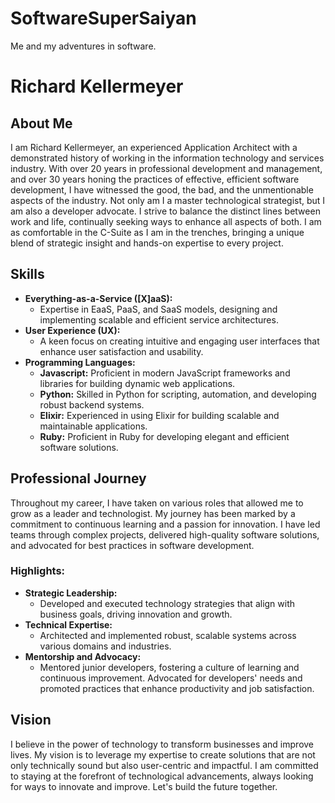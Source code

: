 # SoftwareSuperSaiyan
Me and my adventures in software.
# Richard Kellermeyer
## About Me
I am Richard Kellermeyer, an experienced Application Architect with a demonstrated history of working in the information technology and services industry. With over 20 years in professional development and management, and over 30 years honing the practices of effective, efficient software development, I have witnessed the good, the bad, and the unmentionable aspects of the industry.
Not only am I a master technological strategist, but I am also a developer advocate. I strive to balance the distinct lines between work and life, continually seeking ways to enhance all aspects of both. I am as comfortable in the C-Suite as I am in the trenches, bringing a unique blend of strategic insight and hands-on expertise to every project.
## Skills
- **Everything-as-a-Service ([X]aaS):**
  - Expertise in EaaS, PaaS, and SaaS models, designing and implementing scalable and efficient service architectures.
- **User Experience (UX):**
  - A keen focus on creating intuitive and engaging user interfaces that enhance user satisfaction and usability.
- **Programming Languages:**
  - **Javascript:** Proficient in modern JavaScript frameworks and libraries for building dynamic web applications.
  - **Python:** Skilled in Python for scripting, automation, and developing robust backend systems.
  - **Elixir:** Experienced in using Elixir for building scalable and maintainable applications.
  - **Ruby:** Proficient in Ruby for developing elegant and efficient software solutions.
## Professional Journey
Throughout my career, I have taken on various roles that allowed me to grow as a leader and technologist. My journey has been marked by a commitment to continuous learning and a passion for innovation. I have led teams through complex projects, delivered high-quality software solutions, and advocated for best practices in software development.
### Highlights:
- **Strategic Leadership:**
  - Developed and executed technology strategies that align with business goals, driving innovation and growth.
- **Technical Expertise:**
  - Architected and implemented robust, scalable systems across various domains and industries.
- **Mentorship and Advocacy:**
  - Mentored junior developers, fostering a culture of learning and continuous improvement. Advocated for developers' needs and promoted practices that enhance productivity and job satisfaction.
## Vision
I believe in the power of technology to transform businesses and improve lives. My vision is to leverage my expertise to create solutions that are not only technically sound but also user-centric and impactful. I am committed to staying at the forefront of technological advancements, always looking for ways to innovate and improve.
Let's build the future together.
